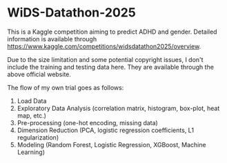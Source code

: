 # WiDS-Datathon-2025
This is a Kaggle competition aiming to predict ADHD and gender. Detailed information is available through https://www.kaggle.com/competitions/widsdatathon2025/overview.

Due to the size limitation and some potential copyright issues, I don't include the training and testing data here. They are available through the above official website.

The flow of my own trial goes as follows:
1. Load Data
2. Exploratory Data Analysis (correlation matrix, histogram, box-plot, heat map, etc.)
3. Pre-processing (one-hot encoding, missing data)
4. Dimension Reduction (PCA, logistic regression coefficients, L1 regularization)
5. Modeling (Random Forest, Logistic Regression, XGBoost, Machine Learning)
